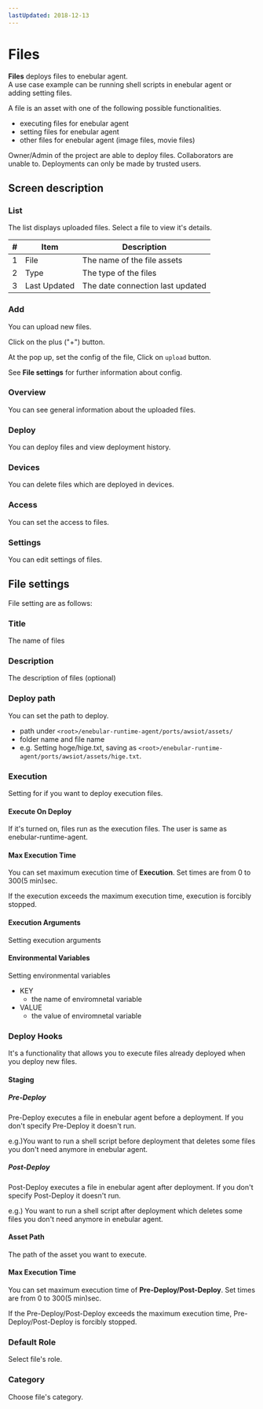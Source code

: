 ```yaml
---
lastUpdated: 2018-12-13
---
```


# Files

**Files** deploys files to enebular agent.  
A use case example can be running shell scripts in enebular agent or adding setting files.

A file is an asset with one of the following possible functionalities.

- executing files for enebular agent
- setting files for enebular agent
- other files for enebular agent (image files, movie files)

Owner/Admin of the project are able to deploy files. Collaborators are unable to.
Deployments can only be made by trusted users.

## Screen description
### List

The list displays uploaded files.
Select a file to view it's details.

| # | Item | Description |
| --- | --- | --- |
| 1 | File | The name of the file assets |
| 2 | Type | The type of the files |
| 3 | Last Updated |  The date connection last updated |

### Add

You can upload new files.

Click on the plus ("+") button.

At the pop up, set the config of the file, Click on `upload` button.

See **File settings** for further information about config.

### Overview

You can see general information about the uploaded files.

### Deploy

You can deploy files and view deployment history.

### Devices

You can delete files which are deployed in devices.

### Access

You can set the access to files.

### Settings

You can edit settings of files.

## File settings

File setting are as follows:

### Title

The name of files

### Description

The description of files (optional)

### Deploy path

You can set the path to deploy.

- path under `<root>/enebular-runtime-agent/ports/awsiot/assets/`
- folder name and file name
- e.g. Setting hoge/hige.txt, saving as `<root>/enebular-runtime-agent/ports/awsiot/assets/hige.txt`.

### Execution

Setting for if you want to deploy execution files.

#### Execute On Deploy

If it's turned on, files run as the execution files.
The user is same as enebular-runtime-agent. 

#### Max Execution Time

You can set maximum execution time of **Execution**.
Set times are from 0 to 300(5 min)sec.

If the execution exceeds the maximum execution time, execution is forcibly stopped.

#### Execution Arguments

Setting execution arguments

#### Environmental Variables

Setting environmental variables

- KEY
    - the name of enviromnetal variable
- VALUE
    - the value of enviromnetal variable

### Deploy Hooks

It's a functionality that allows you to execute files already deployed when you deploy new files.

#### Staging

##### Pre-Deploy

Pre-Deploy executes a file in enebular agent before a deployment.
If you don't specify Pre-Deploy it doesn't run.

e.g.)You want to run a shell script before deployment that deletes some files you don't need anymore in enebular agent.

##### Post-Deploy

Post-Deploy executes a file in enebular agent after deployment.
If you don't specify Post-Deploy it doesn't run.

e.g.) You want to run a shell script after deployment which deletes some files you don't need anymore in enebular agent.

#### Asset Path

The path of the asset you want to execute.

#### Max Execution Time

You can set maximum execution time of **Pre-Deploy/Post-Deploy**.
Set times are from 0 to 300(5 min)sec.

If the Pre-Deploy/Post-Deploy exceeds the maximum execution time, Pre-Deploy/Post-Deploy is forcibly stopped.

### Default Role

Select file's role.

### Category

Choose file's category.